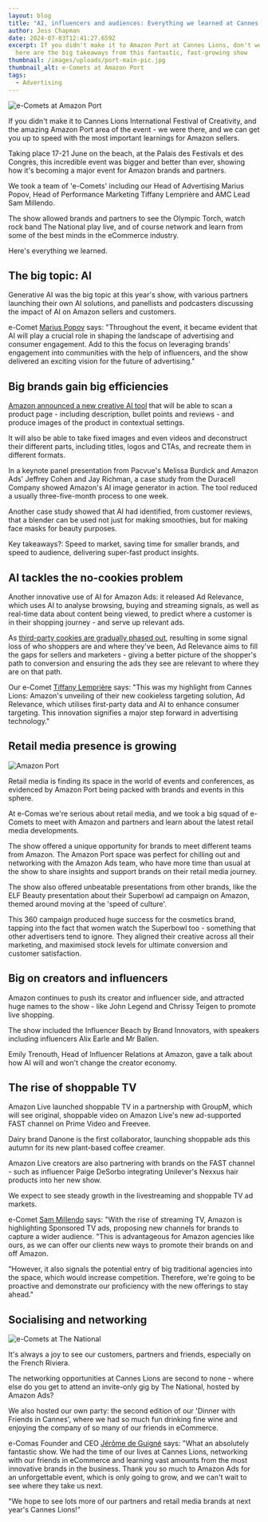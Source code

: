 ```yaml
---
layout: blog
title: "AI, influencers and audiences: Everything we learned at Cannes Lions"
author: Jess Chapman
date: 2024-07-03T12:41:27.659Z
excerpt: If you didn't make it to Amazon Port at Cannes Lions, don't worry -
  here are the big takeaways from this fantastic, fast-growing show
thumbnail: /images/uploads/port-main-pic.jpg
thumbnail_alt: e-Comets at Amazon Port
tags:
  - Advertising
---
```

![e-Comets at Amazon Port](/images/uploads/port-main-pic.jpg "e-Comets at Amazon Port")

If you didn't make it to Cannes Lions International Festival of Creativity, and the amazing Amazon Port area of the event - we were there, and we can get you up to speed with the most important learnings for Amazon sellers.

Taking place 17-21 June on the beach, at the Palais des Festivals et des Congrès, this incredible event was bigger and better than ever, showing how it's becoming a major event for Amazon brands and partners. 

We took a team of 'e-Comets' including our Head of Advertising Marius Popov, Head of Performance Marketing Tiffany Lemprière and AMC Lead Sam Millendo.

The show allowed brands and partners to see the Olympic Torch, watch rock band The National play live, and of course network and learn from some of the best minds in the eCommerce industry. 

Here's everything we learned.

## The big topic: AI

Generative AI was the big topic at this year's show, with various partners launching their own AI solutions, and panellists and podcasters discussing the impact of AI on Amazon sellers and customers. 

e-Comet [Marius Popov](https://www.linkedin.com/in/marius-popov-488a5752/) says: "Throughout the event, it became evident that AI will play a crucial role in shaping the landscape of advertising and consumer engagement. Add to this the focus on leveraging brands' engagement into communities with the help of influencers, and the show delivered an exciting vision for the future of advertising."

## Big brands gain big efficiencies

[Amazon announced a new creative AI tool](https://advertising.amazon.com/en-us/blog/aspect-ratio-ai-image-generator-transformation/) that will be able to scan a product page - including description, bullet points and reviews - and produce images of the product in contextual settings. 

It will also be able to take fixed images and even videos and deconstruct their different parts, including titles, logos and CTAs, and recreate them in different formats.

In a keynote panel presentation from Pacvue's Melissa Burdick and Amazon Ads' Jeffrey Cohen and Jay Richman, a case study from the Duracell Company showed Amazon's AI image generator in action. The tool reduced a usually three-five-month process to one week. 

Another case study showed that AI had identified, from customer reviews, that a blender can be used not just for making smoothies, but for making face masks for beauty purposes.

Key takeaways?: Speed to market, saving time for smaller brands, and speed to audience, delivering super-fast product insights. 

## AI tackles the no-cookies problem

Another innovative use of AI for Amazon Ads: it released Ad Relevance, which uses AI to analyse browsing, buying and streaming signals, as well as real-time data about content being viewed, to predict where a customer is in their shopping journey - and serve up relevant ads. 

As [third-party cookies are gradually phased out](https://www.forbes.com/sites/forbesbusinesscouncil/2022/10/18/4-native-e-commerce-trends-in-a-cookie-less-era/), resulting in some signal loss of who shoppers are and where they've been, Ad Relevance aims to fill the gaps for sellers and marketers - giving a better picture of the shopper's path to conversion and ensuring the ads they see are relevant to where they are on that path. 

Our e-Comet [Tiffany Lemprière](https://www.linkedin.com/in/tiffany-lempri%C3%A8re-94554674/) says: "This was my highlight from Cannes Lions: Amazon's unveiling of their new cookieless targeting solution, Ad Relevance, which utilises first-party data and AI to enhance consumer targeting. This innovation signifies a major step forward in advertising technology."

## Retail media presence is growing

![Amazon Port](/images/uploads/a-maison.jpg "Amazon Port")

Retail media is finding its space in the world of events and conferences, as evidenced by Amazon Port being packed with brands and events in this sphere. 

At e-Comas we're serious about retail media, and we took a big squad of e-Comets to meet with Amazon and partners and learn about the latest retail media developments. 

The show offered a unique opportunity for brands to meet different teams from Amazon. The Amazon Port space was perfect for chilling out and networking with the Amazon Ads team, who have more time than usual at the show to share insights and support brands on their retail media journey.

The show also offered unbeatable presentations from other brands, like the ELF Beauty presentation about their Superbowl ad campaign on Amazon, themed around moving at the 'speed of culture'. 

This 360 campaign produced huge success for the cosmetics brand, tapping into the fact that women watch the Superbowl too - something that other advertisers tend to ignore. They aligned their creative across all their marketing, and maximised stock levels for ultimate conversion and customer satisfaction.

## Big on creators and influencers

Amazon continues to push its creator and influencer side, and attracted huge names to the show - like John Legend and Chrissy Teigen to promote live shopping. 

The show included the Influencer Beach by Brand Innovators, with speakers including influencers Alix Earle and Mr Ballen. 

Emily Trenouth, Head of Influencer Relations at Amazon, gave a talk about how AI will and won't change the creator economy. 

## The rise of shoppable TV

Amazon Live launched shoppable TV in a partnership with GroupM, which will see original, shoppable video on Amazon Live's new ad-supported FAST channel on Prime Video and Freevee. 

Dairy brand Danone is the first collaborator, launching shoppable ads this autumn for its new plant-based coffee creamer. 

Amazon Live creators are also partnering with brands on the FAST channel - such as influencer Paige DeSorbo integrating Unilever's Nexxus hair products into her new show. 

We expect to see steady growth in the livestreaming and shoppable TV ad markets.

e-Comet [Sam Millendo](https://www.linkedin.com/in/sam-millendo/) says: "With the rise of streaming TV, Amazon is highlighting Sponsored TV ads, proposing new channels for brands to capture a wider audience. 
"This is advantageous for Amazon agencies like ours, as we can offer our clients new ways to promote their brands on and off Amazon. 

"However, it also signals the potential entry of big traditional agencies into the space, which would increase competition. Therefore, we're going to be proactive and demonstrate our proficiency with the new offerings to stay ahead."

## Socialising and networking

![e-Comets at The National](/images/uploads/national.jpg "e-Comets at The National")

It's always a joy to see our customers, partners and friends, especially on the French Riviera. 

The networking opportunities at Cannes Lions are second to none - where else do you get to attend an invite-only gig by The National, hosted by Amazon Ads? 

We also hosted our own party: the second edition of our 'Dinner with Friends in Cannes', where we had so much fun drinking fine wine and enjoying the company of so many of our friends in eCommerce.

e-Comas Founder and CEO [Jérôme de Guigné](https://www.linkedin.com/search/results/all/?heroEntityKey=urn%3Ali%3Afsd_profile%3AACoAAAJVwSoBvHuvPJAq8QHbzwCEtdi6KKXnVEs&keywords=J%C3%A9r%C3%B4me%20de%20Guign%C3%A9&origin=ENTITY_SEARCH_HOME_HISTORY&sid=hdV) says: "What an absolutely fantastic show. We had the time of our lives at Cannes Lions, networking with our friends in eCommerce and learning vast amounts from the most innovative brands in the business. Thank you so much to Amazon Ads for an unforgettable event, which is only going to grow, and we can't wait to see where they take us next. 

"We hope to see lots more of our partners and retail media brands at next year's Cannes Lions!"